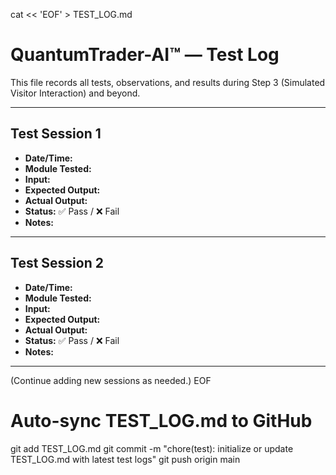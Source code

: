  cat << 'EOF' > TEST_LOG.md
# QuantumTrader-AI™ — Test Log

This file records all tests, observations, and results during Step 3 (Simulated Visitor Interaction) and beyond.

---

## Test Session 1
- **Date/Time:** 
- **Module Tested:** 
- **Input:** 
- **Expected Output:** 
- **Actual Output:** 
- **Status:** ✅ Pass / ❌ Fail
- **Notes:** 

---

## Test Session 2
- **Date/Time:** 
- **Module Tested:** 
- **Input:** 
- **Expected Output:** 
- **Actual Output:** 
- **Status:** ✅ Pass / ❌ Fail
- **Notes:** 

---

(Continue adding new sessions as needed.)
EOF

# Auto-sync TEST_LOG.md to GitHub
git add TEST_LOG.md
git commit -m "chore(test): initialize or update TEST_LOG.md with latest test logs"
git push origin main
